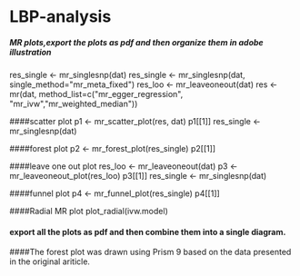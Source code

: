 # LBP-analysis

##### MR plots,export the plots as pdf and then organize them in adobe illustration

res_single <- mr_singlesnp(dat)
res_single <- mr_singlesnp(dat, single_method="mr_meta_fixed")
res_loo <- mr_leaveoneout(dat)
res <- mr(dat, method_list=c("mr_egger_regression", "mr_ivw","mr_weighted_median")) 

####scatter plot
p1 <- mr_scatter_plot(res, dat)
p1[[1]]
res_single <- mr_singlesnp(dat)

####forest plot
p2 <- mr_forest_plot(res_single)
p2[[1]]

####leave one out plot
res_loo <- mr_leaveoneout(dat)
p3 <- mr_leaveoneout_plot(res_loo)
p3[[1]]
res_single <- mr_singlesnp(dat)

####funnel plot
p4 <- mr_funnel_plot(res_single)
p4[[1]]

####Radial MR plot
plot_radial(ivw.model)

#### export all the plots as pdf and then combine them into a single diagram.

####The forest plot was drawn using Prism 9 based on the data  presented in the original ariticle.

